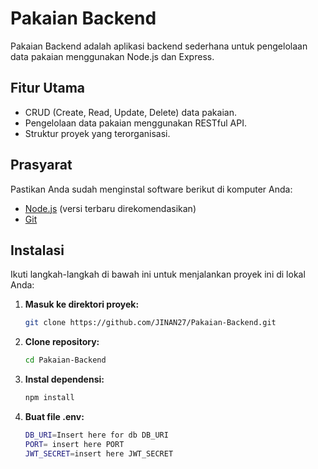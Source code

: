 # Pakaian Backend

Pakaian Backend adalah aplikasi backend sederhana untuk pengelolaan data pakaian menggunakan Node.js dan Express.

## Fitur Utama
- CRUD (Create, Read, Update, Delete) data pakaian.
- Pengelolaan data pakaian menggunakan RESTful API.
- Struktur proyek yang terorganisasi.

## Prasyarat
Pastikan Anda sudah menginstal software berikut di komputer Anda:
- [Node.js](https://nodejs.org/) (versi terbaru direkomendasikan)
- [Git](https://git-scm.com/)

## Instalasi
Ikuti langkah-langkah di bawah ini untuk menjalankan proyek ini di lokal Anda:

1. **Masuk ke direktori proyek:**
   ```bash
   git clone https://github.com/JINAN27/Pakaian-Backend.git

2. **Clone repository:**
    ```bash
    cd Pakaian-Backend

3. **Instal dependensi:**
     ```bash
     npm install

4. **Buat file .env:**
     ```bash
     DB_URI=Insert here for db DB_URI
    PORT= insert here PORT
    JWT_SECRET=insert here JWT_SECRET
